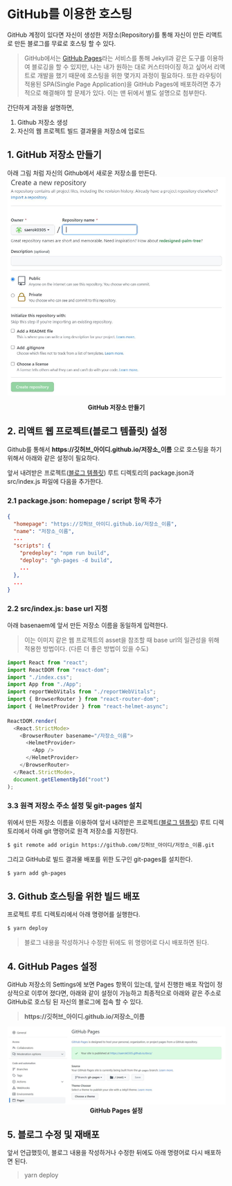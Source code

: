 # GitHub를 이용한 호스팅

GitHub 계정이 있다면 자신이 생성한 저장소(Repository)를 통해 자신이 만든 리액트로 만든 블로그를 무료로 호스팅 할 수 있다.

> GitHub에서는 [GitHub Pages](https://pages.github.com/)라는 서비스를 통해 Jekyll과 같은 도구를 이용하여 블로깅을 할 수 있지만,
> 나는 내가 원하는 대로 커스터마이징 하고 싶어서 리액트로 개발을 했기 때문에 호스팅을 위한 몇가지 과정이 필요하다.
> 또한 라우팅이 적용된 SPA(Single Page Application)을 GitHub Pages에 배포하려면 추가적으로 해결해야 할 문제가 있다. 이는 맨 뒤에서 별도 설명으로 첨부한다.

간단하게 과정을 설명하면,

1. Github 저장소 생성
2. 자신의 웹 프로젝트 빌드 결과물을 저장소에 업로드

## 1. GitHub 저장소 만들기

아래 그림 처럼 자신의 Github에서 새로운 저장소를 만든다.
<img width="600" src="/assets/project/react-simple-documentation/github-hosting/github-repo.JPG" />

<figcaption align="center">
  <b>GitHub 저장소 만들기</b>
</figcaption>

## 2. 리액트 웹 프로젝트(블로그 템플릿) 설정

Github를 통해서 **https[]()://깃허브_아이디.github.io/저장소_이름** 으로 호스팅을 하기 위해서 아래와 같은 설정이 필요하다.

앞서 내려받은 프로젝트([블로그 템플릿](/docs/project/react-simple-documentation/how-to-use-blog)) 루트 디렉토리의 package.json과 src/index.js 파일에 다음을 추가한다.

### 2.1 package.json: homepage / script 항목 추가

```json
{
  "homepage": "https://깃허브_아이디.github.io/저장소_이름",
  "name": "저장소_이름",
  ...
  "scripts": {
    "predeploy": "npm run build",
    "deploy": "gh-pages -d build",
    ...
  },
  ...
}

```

### 2.2 src/index.js: base url 지정

아래 basenaem에 앞서 만든 저장소 이름을 동일하게 입력한다.

> 이는 이미지 같은 웹 프로젝트의 asset을 참조할 때 base url의 일관성을 위해 적용한 방법이다. (다른 더 좋은 방법이 있을 수도)

```js
import React from "react";
import ReactDOM from "react-dom";
import "./index.css";
import App from "./App";
import reportWebVitals from "./reportWebVitals";
import { BrowserRouter } from "react-router-dom";
import { HelmetProvider } from "react-helmet-async";

ReactDOM.render(
  <React.StrictMode>
    <BrowserRouter basename="/자장소_이름">
      <HelmetProvider>
        <App />
      </HelmetProvider>
    </BrowserRouter>
  </React.StrictMode>,
  document.getElementById("root")
);
```

### 3.3 원격 저장소 주소 설정 및 git-pages 설치

위에서 만든 저장소 이름을 이용하여 앞서 내려받은 프로젝트([블로그 템플릿](/docs/project/react-simple-documentation/how-to-use-blog)) 루트 디렉토리에서 아래 git 명령어로 원격 저장소를 지정한다.

```sh
$ git remote add origin https://github.com/깃허브_아이디/저장소_이름.git
```

그리고 GitHub로 빌드 결과물 배포를 위한 도구인 git-pages를 설치한다.

```sh
$ yarn add gh-pages
```

## 3. Github 호스팅을 위한 빌드 배포

프로젝트 루트 디렉토리에서 아래 명령어를 실행한다.

```sh
$ yarn deploy
```

> 블로그 내용을 작성하거나 수정한 뒤에도 위 명령어로 다시 배포하면 된다.

## 4. GitHub Pages 설정

GitHub 저장소의 Settings에 보면 Pages 항목이 있는데, 앞서 진행한 배포 작업이 정상적으로 이루어 졌다면,
아래와 같이 설정이 가능하고 최종적으로 아래와 같은 주소로 GitHub로 호스팅 된 자신의 블로그에 접속 할 수 있다.

> **https[]()://깃허브_아이디.github.io/저장소_이름**

<img width="600" src="/assets/project/react-simple-documentation/github-hosting/github-pages.JPG" />

<figcaption align="center">
  <b>GitHub Pages 설정</b>
</figcaption>


## 5. 블로그 수정 및 재배포
앞서 언급했듯이, 블로그 내용을 작성하거나 수정한 뒤에도 아래 명령어로 다시 배포하면 된다.
> yarn deploy
